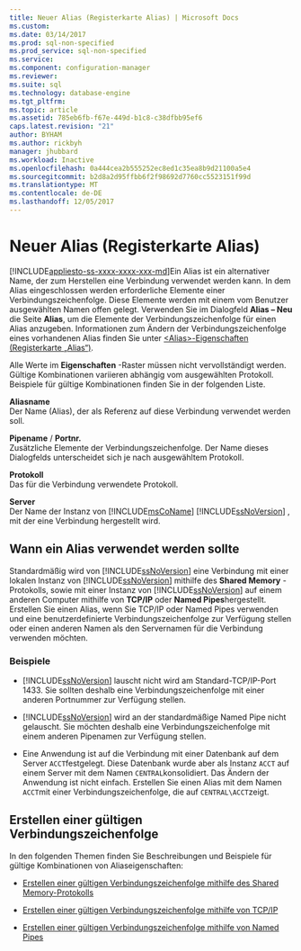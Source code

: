 ```yaml
---
title: Neuer Alias (Registerkarte Alias) | Microsoft Docs
ms.custom: 
ms.date: 03/14/2017
ms.prod: sql-non-specified
ms.prod_service: sql-non-specified
ms.service: 
ms.component: configuration-manager
ms.reviewer: 
ms.suite: sql
ms.technology: database-engine
ms.tgt_pltfrm: 
ms.topic: article
ms.assetid: 785eb6fb-f67e-449d-b1c8-c38dfbb95ef6
caps.latest.revision: "21"
author: BYHAM
ms.author: rickbyh
manager: jhubbard
ms.workload: Inactive
ms.openlocfilehash: 0a444cea2b555252ec8ed1c35ea8b9d21100a5e4
ms.sourcegitcommit: b2d8a2d95ffbb6f2f98692d7760cc5523151f99d
ms.translationtype: MT
ms.contentlocale: de-DE
ms.lasthandoff: 12/05/2017
---
```

# <a name="new-alias-alias-tab"></a>Neuer Alias (Registerkarte Alias)
[!INCLUDE[appliesto-ss-xxxx-xxxx-xxx-md](../../includes/appliesto-ss-xxxx-xxxx-xxx-md.md)]Ein Alias ist ein alternativer Name, der zum Herstellen eine Verbindung verwendet werden kann. In dem Alias eingeschlossen werden erforderliche Elemente einer Verbindungszeichenfolge. Diese Elemente werden mit einem vom Benutzer ausgewählten Namen offen gelegt. Verwenden Sie im Dialogfeld **Alias – Neu** die Seite **Alias**, um die Elemente der Verbindungszeichenfolge für einen Alias anzugeben. Informationen zum Ändern der Verbindungszeichenfolge eines vorhandenen Alias finden Sie unter [&#60;Alias&#62;-Eigenschaften &#40;Registerkarte „Alias“&#41;](../../tools/configuration-manager/alias-properties-alias-tab.md).  
  
 Alle Werte im **Eigenschaften** -Raster müssen nicht vervollständigt werden. Gültige Kombinationen variieren abhängig vom ausgewählten Protokoll. Beispiele für gültige Kombinationen finden Sie in der folgenden Liste.  
  
 **Aliasname**  
 Der Name (Alias), der als Referenz auf diese Verbindung verwendet werden soll.  
  
 **Pipename** / **Portnr.**  
 Zusätzliche Elemente der Verbindungszeichenfolge. Der Name dieses Dialogfelds unterscheidet sich je nach ausgewähltem Protokoll.  
  
 **Protokoll**  
 Das für die Verbindung verwendete Protokoll.  
  
 **Server**  
 Der Name der Instanz von [!INCLUDE[msCoName](../../includes/msconame-md.md)] [!INCLUDE[ssNoVersion](../../includes/ssnoversion-md.md)] , mit der eine Verbindung hergestellt wird.  
  
## <a name="when-to-use-an-alias"></a>Wann ein Alias verwendet werden sollte  
 Standardmäßig wird von [!INCLUDE[ssNoVersion](../../includes/ssnoversion-md.md)] eine Verbindung mit einer lokalen Instanz von [!INCLUDE[ssNoVersion](../../includes/ssnoversion-md.md)] mithilfe des **Shared Memory** -Protokolls, sowie mit einer Instanz von [!INCLUDE[ssNoVersion](../../includes/ssnoversion-md.md)] auf einem anderen Computer mithilfe von **TCP/IP** oder **Named Pipes**hergestellt. Erstellen Sie einen Alias, wenn Sie TCP/IP oder Named Pipes verwenden und eine benutzerdefinierte Verbindungszeichenfolge zur Verfügung stellen oder einen anderen Namen als den Servernamen für die Verbindung verwenden möchten.  
  
### <a name="examples"></a>Beispiele  
  
-   [!INCLUDE[ssNoVersion](../../includes/ssnoversion-md.md)] lauscht nicht wird am Standard-TCP/IP-Port 1433. Sie sollten deshalb eine Verbindungszeichenfolge mit einer anderen Portnummer zur Verfügung stellen.  
  
-   [!INCLUDE[ssNoVersion](../../includes/ssnoversion-md.md)] wird an der standardmäßige Named Pipe nicht gelauscht. Sie möchten deshalb eine Verbindungszeichenfolge mit einem anderen Pipenamen zur Verfügung stellen.  
  
-   Eine Anwendung ist auf die Verbindung mit einer Datenbank auf dem Server `ACCT`festgelegt. Diese Datenbank wurde aber als Instanz `ACCT` auf einem Server mit dem Namen `CENTRAL`konsolidiert. Das Ändern der Anwendung ist nicht einfach. Erstellen Sie einen Alias mit dem Namen `ACCT`mit einer Verbindungszeichenfolge, die auf `CENTRAL\ACCT`zeigt.  
  
## <a name="creating-a-valid-connection-string"></a>Erstellen einer gültigen Verbindungszeichenfolge  
 In den folgenden Themen finden Sie Beschreibungen und Beispiele für gültige Kombinationen von Aliaseigenschaften:  
  
-   [Erstellen einer gültigen Verbindungszeichenfolge mithilfe des Shared Memory-Protokolls](../../tools/configuration-manager/creating-a-valid-connection-string-using-shared-memory-protocol.md)  
  
-   [Erstellen einer gültigen Verbindungszeichenfolge mithilfe von TCP/IP](../../tools/configuration-manager/creating-a-valid-connection-string-using-tcp-ip.md)  
  
-   [Erstellen einer gültigen Verbindungszeichenfolge mithilfe von Named Pipes](http://msdn.microsoft.com/library/90930ff2-143b-4651-8ae3-297103600e4f)  
  
  
